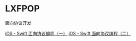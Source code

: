 # LXFPOP
面向协议开发


[iOS - Swift 面向协议编程（一）](http://www.jianshu.com/p/0c34114b94e7)
[iOS - Swift 面向协议编程（二）](http://www.jianshu.com/p/af1832b27952)

